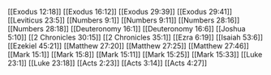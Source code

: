 [[Exodus 12:18]]
[[Exodus 16:12]]
[[Exodus 29:39]]
[[Exodus 29:41]]
[[Leviticus 23:5]]
[[Numbers 9:1]]
[[Numbers 9:11]]
[[Numbers 28:16]]
[[Numbers 28:18]]
[[Deuteronomy 16:1]]
[[Deuteronomy 16:6]]
[[Joshua 5:10]]
[[2 Chronicles 30:15]]
[[2 Chronicles 35:1]]
[[Ezra 6:19]]
[[Isaiah 53:6]]
[[Ezekiel 45:21]]
[[Matthew 27:20]]
[[Matthew 27:25]]
[[Matthew 27:46]]
[[Mark 15:1]]
[[Mark 15:8]]
[[Mark 15:11]]
[[Mark 15:25]]
[[Mark 15:33]]
[[Luke 23:1]]
[[Luke 23:18]]
[[Acts 2:23]]
[[Acts 3:14]]
[[Acts 4:27]]
